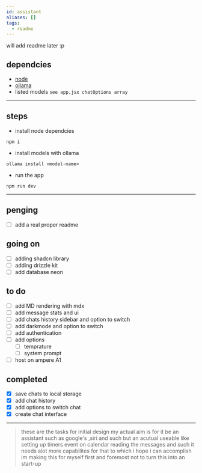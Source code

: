 ```yaml
---
id: assistant
aliases: []
tags:
  - readme
---
```


will add readme later :p


## dependcies
- [ node ](https://nodejs.org/en)
- [ ollama ](https://ollama.com/)
- listed models `see app.jsx chatOptions array`

---

## steps
- install node dependcies
```
npm i
```
- install models with ollama
```
ollama install <model-name>
```
- run the app
```
npm run dev
```

---

## penging
- [ ] add a real proper readme 

## going on
- [ ] adding shadcn library
- [ ] adding drizzle kit
- [ ] add database neon

## to do 
- [ ] add MD rendering with mdx
- [ ] add message stats and ui
- [ ] add chats history sidebar and option to switch
- [ ] add darkmode and option to switch 
- [ ] add authentication 
- [ ] add options
	- [ ] temprature
	- [ ] system prompt
 - [ ] host on ampere A1

## completed
- [x] save chats to local storage
- [x] add chat history 
- [x] add options to switch chat 
- [x] create chat interface

---

> these are the tasks for initial design my actual aim is  for it be an
> assistant such as google's ,siri and such but an acutual useable like setting
> up timers event on calendar reading the messages and such it needs alot more
> capabilites for that to which i hope i can accomplish im making this for
> myself first and foremost not to turn this into an start-up

